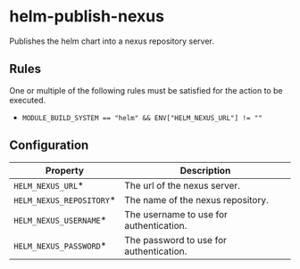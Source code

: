 # helm-publish-nexus

Publishes the helm chart into a nexus repository server.


## Rules

One or multiple of the following rules must be satisfied for the action to be executed.

- `MODULE_BUILD_SYSTEM == "helm" && ENV["HELM_NEXUS_URL"] != ""`

## Configuration

| Property | Description |
|---|---|
| `HELM_NEXUS_URL`* | The url of the nexus server. |
| `HELM_NEXUS_REPOSITORY`* | The name of the nexus repository. |
| `HELM_NEXUS_USERNAME`* | The username to use for authentication. |
| `HELM_NEXUS_PASSWORD`* | The password to use for authentication. |

